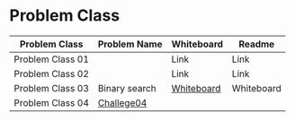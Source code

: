 # Problem Class

|   Problem Class  |Problem Name   |Whiteboard| Readme |
|------------------|---------------|----------|--------|
|Problem Class 01  |               |Link      | Link   |
|Problem Class 02  |               |Link      | Link   |
|Problem Class 03  | Binary search |[Whiteboard](https://user-images.githubusercontent.com/97829483/155926017-2ead7279-c785-454d-a50a-cabbc0689b61.png)| Whiteboard
|Problem Class 04|[Challege04](https://github.com/HadeelDaragmeh158/data-structures-and-algorithms/blob/main/Challenge04/Challenge04.md)||
